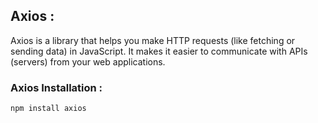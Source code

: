## Axios : 

Axios is a library that helps you make HTTP requests (like fetching or sending data) in JavaScript. It makes it easier to communicate with APIs (servers) from your web applications.

### Axios Installation : 
```bash 
npm install axios
```


